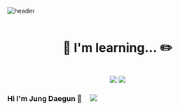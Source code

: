 ![header](https://capsule-render.vercel.app/api?type=waving&&color=timeGradient&text=Jung%20Daegun&fontColor=F6F6F6&section=footer&fontAlignY=70)
</br>
</br>

<div align="center">

  # :notebook_with_decorative_cover:&nbsp;I'm learning...&nbsp;:pencil2:
</div>
</br>

<div align="center">
  <img src="https://img.shields.io/badge/ C language-A8B9CC?style=flat-square&logo=C&logoColor=white"/>
  <img src="https://img.shields.io/badge/ C ++-00599C?style=flat-square&logo=C%2B%2B&logoColor=white"/>
  </div>







### Hi I'm Jung Daegun 👋&nbsp;&nbsp;&nbsp;&nbsp; <a href="mailto:hgy31337@naver.com"><img src="https://img.shields.io/badge/Mail-03C75A?style=flat-square&logo=Naver&logoColor=white"/>
</br>
</br>

